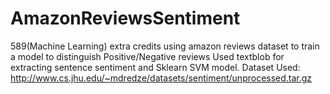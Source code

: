 # AmazonReviewsSentiment
589(Machine Learning) extra credits using amazon reviews dataset to train a model to distinguish Positive/Negative reviews
Used textblob for extracting sentence sentiment and Sklearn SVM model. 
Dataset Used:  http://www.cs.jhu.edu/~mdredze/datasets/sentiment/unprocessed.tar.gz 
